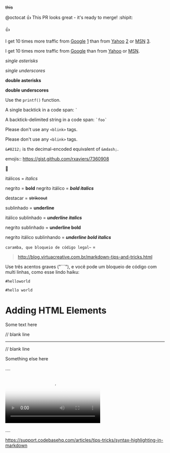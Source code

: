 ~~this~~

@octocat :+1: This PR looks great - it's ready to merge! :shipit:

:+1:

I get 10 times more traffic from [Google] [1] than from
[Yahoo] [2] or [MSN] [3].

  [1]: http://google.com/        "Google"
  [2]: http://search.yahoo.com/  "Yahoo Search"
  [3]: http://search.msn.com/    "MSN Search"

I get 10 times more traffic from [Google][] than from
[Yahoo][] or [MSN][].

  [google]: http://google.com/        "Google"
  [yahoo]:  http://search.yahoo.com/  "Yahoo Search"
  [msn]:    http://search.msn.com/    "MSN Search"

*single asterisks*

_single underscores_

**double asterisks**

__double underscores__

Use the `printf()` function.


A single backtick in a code span: `` ` ``

A backtick-delimited string in a code span: `` `foo` ``

Please don't use any `<blink>` tags.

<p>Please don't use any <code>&lt;blink&gt;</code> tags.</p>

`&#8212;` is the decimal-encoded equivalent of `&mdash;`.

emojis:: https://gist.github.com/rxaviers/7360908

:abcd:

itálicos = *italics*

negrito = **bold**
negrito itálico = ***bold italics***

destacar = ~~strikeout~~

sublinhado = __underline__

itálico sublinhado = __*underline italics*__

negrito sublinhado = __**underline bold**__

negrito itálico sublinhando = __***underline bold italics***__

`caramba, que bloqueio de código legal~` =

> http://blog.virtuacreative.com.br/markdown-tips-and-tricks.html

Use três acentos graves ("```"), e você pode um bloqueio de código com multi linhas, como esse lindo haiku:

```
#helloworld
```

```Markdown
#hello world
```

# Adding HTML Elements

Some text here

// blank line
<hr>
// blank line

Something else here

.... <!-- post content -->

<div class="video_container">
  <video controls="controls" allowfullscreen="true" poster="path/to/poster_image.png">
    <source src="path/to/video.mp4" type="video/mp4">
  </video> 
</div>

.... <!-- post content -->

https://support.codebasehq.com/articles/tips-tricks/syntax-highlighting-in-markdown




